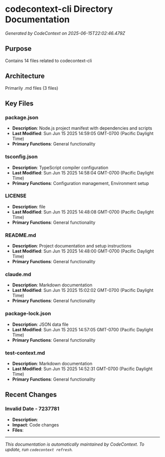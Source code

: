 # codecontext-cli Directory Documentation

*Generated by CodeContext on 2025-06-15T22:02:46.479Z*

## Purpose
Contains 14 files related to codecontext-cli

## Architecture
Primarily .md files (3 files)

## Key Files

### package.json
- **Description**: Node.js project manifest with dependencies and scripts
- **Last Modified**: Sun Jun 15 2025 14:59:05 GMT-0700 (Pacific Daylight Time)
- **Primary Functions**: General functionality

### tsconfig.json
- **Description**: TypeScript compiler configuration
- **Last Modified**: Sun Jun 15 2025 14:58:04 GMT-0700 (Pacific Daylight Time)
- **Primary Functions**: Configuration management, Environment setup

### LICENSE
- **Description**:  file
- **Last Modified**: Sun Jun 15 2025 14:48:08 GMT-0700 (Pacific Daylight Time)
- **Primary Functions**: General functionality

### README.md
- **Description**: Project documentation and setup instructions
- **Last Modified**: Sun Jun 15 2025 14:48:00 GMT-0700 (Pacific Daylight Time)
- **Primary Functions**: General functionality

### claude.md
- **Description**: Markdown documentation
- **Last Modified**: Sun Jun 15 2025 15:02:02 GMT-0700 (Pacific Daylight Time)
- **Primary Functions**: General functionality

### package-lock.json
- **Description**: JSON data file
- **Last Modified**: Sun Jun 15 2025 14:57:05 GMT-0700 (Pacific Daylight Time)
- **Primary Functions**: General functionality

### test-context.md
- **Description**: Markdown documentation
- **Last Modified**: Sun Jun 15 2025 14:52:31 GMT-0700 (Pacific Daylight Time)
- **Primary Functions**: General functionality

## Recent Changes

### Invalid Date - 7237781
- **Description**: 
- **Impact**: Code changes
- **Files**: 

---
*This documentation is automatically maintained by CodeContext. To update, run `codecontext refresh`.*
